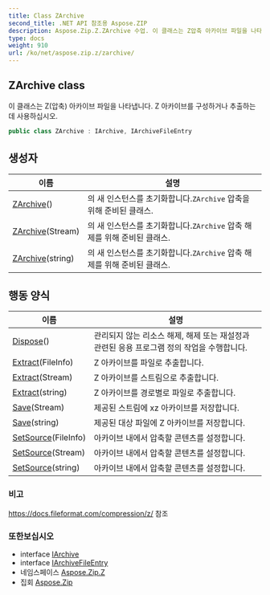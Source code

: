 ```yaml
---
title: Class ZArchive
second_title: .NET API 참조용 Aspose.ZIP
description: Aspose.Zip.Z.ZArchive 수업. 이 클래스는 Z압축 아카이브 파일을 나타냅니다. Z 아카이브를 구성하거나 추출하는 데 사용하십시오.
type: docs
weight: 910
url: /ko/net/aspose.zip.z/zarchive/
---
```

## ZArchive class

이 클래스는 Z(압축) 아카이브 파일을 나타냅니다. Z 아카이브를 구성하거나 추출하는 데 사용하십시오.

```csharp
public class ZArchive : IArchive, IArchiveFileEntry
```

## 생성자

| 이름 | 설명 |
| --- | --- |
| [ZArchive](zarchive/#constructor)() | 의 새 인스턴스를 초기화합니다.`ZArchive` 압축을 위해 준비된 클래스. |
| [ZArchive](zarchive/#constructor_1)(Stream) | 의 새 인스턴스를 초기화합니다.`ZArchive` 압축 해제를 위해 준비된 클래스. |
| [ZArchive](zarchive/#constructor_2)(string) | 의 새 인스턴스를 초기화합니다.`ZArchive` 압축 해제를 위해 준비된 클래스. |

## 행동 양식

| 이름 | 설명 |
| --- | --- |
| [Dispose](../../aspose.zip.z/zarchive/dispose/)() | 관리되지 않는 리소스 해제, 해제 또는 재설정과 관련된 응용 프로그램 정의 작업을 수행합니다. |
| [Extract](../../aspose.zip.z/zarchive/extract/#extract_1)(FileInfo) | Z 아카이브를 파일로 추출합니다. |
| [Extract](../../aspose.zip.z/zarchive/extract/#extract_2)(Stream) | Z 아카이브를 스트림으로 추출합니다. |
| [Extract](../../aspose.zip.z/zarchive/extract/#extract)(string) | Z 아카이브를 경로별로 파일로 추출합니다. |
| [Save](../../aspose.zip.z/zarchive/save/#save)(Stream) | 제공된 스트림에 xz 아카이브를 저장합니다. |
| [Save](../../aspose.zip.z/zarchive/save/#save_1)(string) | 제공된 대상 파일에 Z 아카이브를 저장합니다. |
| [SetSource](../../aspose.zip.z/zarchive/setsource/#setsource)(FileInfo) | 아카이브 내에서 압축할 콘텐츠를 설정합니다. |
| [SetSource](../../aspose.zip.z/zarchive/setsource/#setsource_1)(Stream) | 아카이브 내에서 압축할 콘텐츠를 설정합니다. |
| [SetSource](../../aspose.zip.z/zarchive/setsource/#setsource_2)(string) | 아카이브 내에서 압축할 콘텐츠를 설정합니다. |

### 비고

https://docs.fileformat.com/compression/z/ 참조

### 또한보십시오

* interface [IArchive](../../aspose.zip/iarchive/)
* interface [IArchiveFileEntry](../../aspose.zip/iarchivefileentry/)
* 네임스페이스 [Aspose.Zip.Z](../../aspose.zip.z/)
* 집회 [Aspose.Zip](../../)



